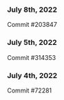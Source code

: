 ### July 8th, 2022

Commit #203847

### July 5th, 2022

Commit #314353


### July 4th, 2022

Commit #72281
